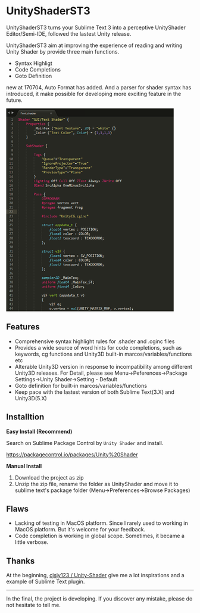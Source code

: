 # UnityShaderST3

UnityShaderST3 turns your Sublime Text 3 into a perceptive UnityShader Editor/Semi-IDE, followed the lastest Unity release.

UnityShaderST3 aim at improving the experience of reading and writing Unity Shader by provide three main functions. 

- Syntax Highligt
- Code Completions
- Goto Definition

new at 170704, Auto Format has added. And a parser for shader syntax has introduced, it make possible for developing more exciting feature in the future.

<img src="misc/syntax_highligt_preview.png" width = "450" alt="syntax_highligt_preview" align=center />

## Features

- Comprehensive syntax highlight rules for .shader and .cginc files
- Provides a wide source of word hints for code completions, such as keywords, cg functions and Unity3D built-in marcos/variables/functions etc
- Alterable Unity3D version in response to incompatibility among different Unity3D releases. For Detail, please see Menu->Peferences->Package Settings->Unity Shader->Setting - Default
- Goto definition for built-in marcos/variables/functions
- Keep pace with the lastest version of both Sublime Text(3.X) and Unity3D(5.X)

## Installtion

**Easy Install (Recommend)**

Search on Sublime Package Control by ```Unity Shader``` and install.

https://packagecontrol.io/packages/Unity%20Shader

**Manual Install**

1. Download the project as zip
2. Unzip the zip file, rename the folder as UnityShader and move it to sublime text's package folder (Menu->Preferences->Browse Packages)

## Flaws
- Lacking of testing in MacOS platform. Since I rarely used to working in MacOS platform. But it's welcome for your feedback.
- Code completion is working in global scope. Sometimes, it became a little verbose.

## Thanks

At the beginning, [cjsjy123 / Unity-Shader](https://github.com/cjsjy123/Unity-Shader) give me a lot inspirations and a example of Sublime Text plugin.

------------
In the final, the project is developing. If you discover any mistake, please do not hesitate to tell me.
